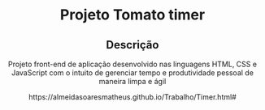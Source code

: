 <h1 align = "center">Projeto Tomato timer</h1>

 <h2 align = "center"> Descrição </h2>
 <p align = "center"> Projeto front-end de aplicação desenvolvido nas linguagens HTML, CSS e JavaScript com o intuito de gerenciar tempo e produtividade pessoal de maneira limpa e ágil </p>

<p align = "center"> https://almeidasoaresmatheus.github.io/Trabalho/Timer.html# </p>
